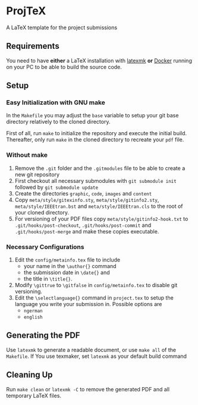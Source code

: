 # ProjTeX

A LaTeX template for the project submissions

## Requirements

You need to have **either** a LaTeX installation with [latexmk](https://www.ctan.org/pkg/latexmk?lang=de) **or** [Docker](https://www.docker.com/) running on your PC to be able to build the source code.

## Setup

### Easy Initialization with GNU make

In the `Makefile` you may adjust the `base` variable to setup your git base directory relatively to the cloned directory.


First of all, run `make` to initialize the repository and execute the initial build.
Thereafter, only run `make` in the cloned directory to recreate your `pdf` file.


### Without make

  1. Remove the `.git` folder and the `.gitmodules` file to be able to create a new git repository
  2. First checkout all necessary submodules with `git submodule init` followed by `git submodule update`
  3. Create the directories `graphic`, `code`, `images` and `content`
  4. Copy `meta/style/gitexinfo.sty`, `meta/style/gitinfo2.sty`, `meta/style/IEEEtran.bst` and `meta/style/IEEEtran.cls` to the root of your cloned directory.
  5. For versioning of your PDF files copy `meta/style/gitinfo2-hook.txt` to `.git/hooks/post-checkout`, `.git/hooks/post-commit` and `.git/hooks/post-merge` and make these copies executable.

### Necessary Configurations

  1. Edit the `config/metainfo.tex` file to include
     * your name in the `\author{}` command
     * the submission date in `\date{}` and
     * the title in `\title{}`.
  2. Modify `\gittrue` to `\gitfalse` in `config/metainfo.tex` to disable git versioning.
  3. Edit the `\selectlanguage{}` command in `project.tex` to setup the language you write your submission in. Possible options are
     * `ngerman`
     * `english`

## Generating the PDF

Use `latexmk` to generate a readable document, or use `make all` of the `Makefile`.
If You use texmaker, set `latexmk` as your default build command

## Cleaning Up

Run `make clean` or `latexmk -C` to remove the generated PDF and all temporary LaTeX files.
